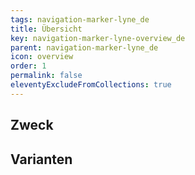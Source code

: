 ```yaml
---
tags: navigation-marker-lyne_de
title: Übersicht
key: navigation-marker-lyne-overview_de
parent: navigation-marker-lyne_de
icon: overview
order: 1
permalink: false
eleventyExcludeFromCollections: true
---
```


## Zweck

## Varianten

